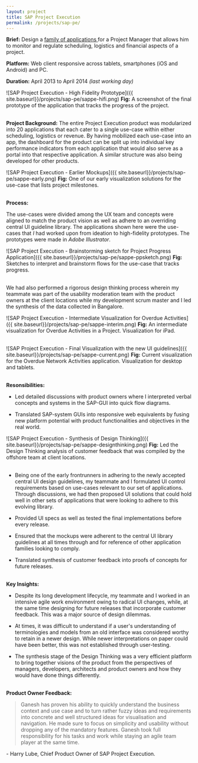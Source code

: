```yaml
---
layout: project
title: SAP Project Execution
permalink: /projects/sap-pe/
---
```

**Brief:** Design a
<a href="http://sapcampaigns.de/suiteonhana/#project-execution" class="underlined-link" target= "blank">
family of applications
<span class="fa fa-external-link no-underline"></span></a>
for a Project Manager that allows him to monitor and regulate scheduling, logistics and financial aspects of a project.

**Platform:** Web client responsive across tablets, smartphones (iOS and Android) and PC.

**Duration:** April 2013 to April 2014 *(last working day)*

![SAP Project Execution - High Fidelity Prototype]({{ site.baseurl}}/projects/sap-pe/sappe-hifi.png)
<span class = "figure-description">
**Fig:** A screenshot of the final prototype of the application that tracks the progress of the project.
</span><br /><br />

**Project Background:**
The entire Project Execution product was modularized into 20 applications that each cater to a single use-case within either scheduling, logistics or revenue. By having mobilized each use-case into an app, the dashboard for the product can be split up into individual key performance indicators from each application that would also serve as a portal into that respective application. A similar structure was also being developed for other products.

![SAP Project Execution - Earlier Mockups]({{ site.baseurl}}/projects/sap-pe/sappe-early.png)
<span class = "figure-description">
**Fig:** One of our early visualization solutions for the use-case that lists project milestones.
</span><br /><br />

**Process:**

The use-cases were divided among the UX team and concepts were aligned to match the product vision as well as adhere to an overriding central UI guideline library. The applications shown here were the use-cases that *I* had worked upon from ideation to high-fidelity prototypes. The prototypes were made in *Adobe Illustrator*.

![SAP Project Execution - Brainstorming sketch for Project Progress Application]({{ site.baseurl}}/projects/sap-pe/sappe-ppsketch.png)
<span class = "figure-description">
**Fig:** Sketches to interpret and brainstorm flows for the use-case that tracks progress.
</span><br /><br />

We had also performed a rigorous design thinking process wherein my teammate was part of the usability moderation team with the product owners at the client locations while my development scrum master and I led the synthesis of the data collected in Bangalore.

![SAP Project Execution - Intermediate Visualization for Overdue Activities]({{ site.baseurl}}/projects/sap-pe/sappe-interim.png)
<span class = "figure-description">
**Fig:** An intermediate visualization for Overdue Activities in a Project. Visualization for iPad.
</span><br /><br />

![SAP Project Execution - Final Visualization with the new UI guidelines]({{ site.baseurl}}/projects/sap-pe/sappe-current.png)
<span class = "figure-description">
**Fig:** Current visualization for the Overdue Network Activities application. Visualization for desktop and tablets.
</span><br /><br />

**Resonsibilities:**

* Led detailed discussions with product owners where I interpreted verbal concepts and systems in the SAP-GUI into quick flow diagrams.

* Translated SAP-system GUIs into responsive web equivalents by fusing new platform potential with product functionalities and objectives in the real world.

![SAP Project Execution - Synthesis of Design Thinking]({{ site.baseurl}}/projects/sap-pe/sappe-designthinking.png)
<span class = "figure-description">
**Fig:** Led the Design Thinking analysis of customer feedback that was compiled by the offshore team at client locations.
</span><br /><br />

* Being one of the early frontrunners in adhering to the newly accepted central UI design guidelines, my teammate and I formulated UI control requirements based on use-cases relevant to our set of applications. Through discussions, we had then proposed UI solutions that could hold well in other sets of applications that were looking to adhere to this evolving library.

* Provided UI specs as well as tested the final implementations before every release.

* Ensured that the mockups were adherent to the central UI library guidelines at all times through and for reference of other application families looking to comply.

* Translated synthesis of customer feedback into proofs of concepts for future releases.
<br /><br />

**Key Insights:**

* Despite its long development lifecycle, my teammate and I worked in an intensive agile work environment owing to radical UI changes, while, at the same time designing for future releases that incorporate customer feedback. This was a major source of design dilemmas.

* At times, it was difficult to understand if a user's understanding of terminologies and models from an old interface was considered worthy to retain in a newer design. While newer interpretations on paper could have been better, this was not established through user-testing.

* The synthesis stage of the Design Thinking was a very efficient platform to bring together visions of the product from the perspectives of managers, developers, architects and product owners and how they would have done things differently.
<br /><br />

**Product Owner Feedback:**

> Ganesh has proven his ability to quickly understand the business context and use case and to turn rather fuzzy ideas and requirements into concrete and well structured ideas for visualisation and navigation. He made sure to focus on simplicity and usability without dropping any of the mandatory features. Ganesh took full responsibility for his tasks and work while staying an agile team player at the same time.

\- Harry Lube, Chief Product Owner of SAP Project Execution.
<br /><br />
<br /><br />
